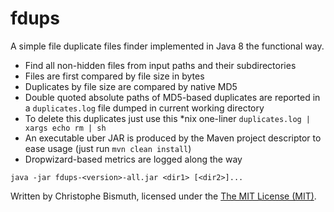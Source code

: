 # fdups

A simple file duplicate files finder implemented in Java 8 the functional way.
 
* Find all non-hidden files from input paths and their subdirectories
* Files are first compared by file size in bytes
* Duplicates by file size are compared by native MD5
* Double quoted absolute paths of MD5-based duplicates are reported in a `duplicates.log` file dumped in current working directory
* To delete this duplicates just use this *nix one-liner `duplicates.log | xargs echo rm | sh`
* An executable uber JAR is produced by the Maven project descriptor to ease usage (just run `mvn clean install`)
* Dropwizard-based metrics are logged along the way

```
java -jar fdups-<version>-all.jar <dir1> [<dir2>]...
```

Written by Christophe Bismuth, licensed under the [The MIT License (MIT)](LICENSE.md).
